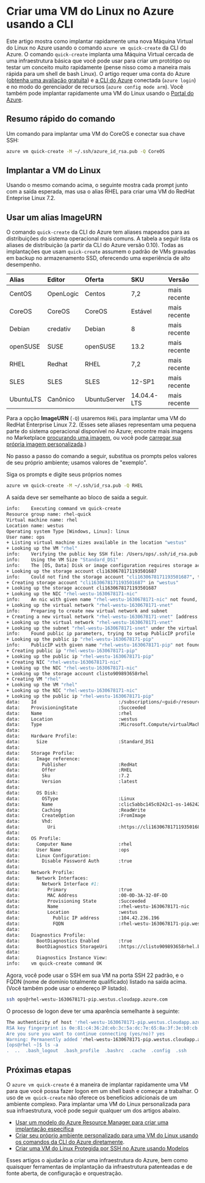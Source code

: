 <properties
   pageTitle="Criar uma VM do Linux no Azure usando a CLI| Microsoft Azure"
   description="Criar uma VM do Linux no Azure usando a CLI."
   services="virtual-machines-linux"
   documentationCenter=""
   authors="vlivech"
   manager="timlt"
   editor=""/>

<tags
   ms.service="virtual-machines-linux"
   ms.devlang="NA"
   ms.topic="hero-article"
   ms.tgt_pltfrm="vm-linux"
   ms.workload="infrastructure"
   ms.date="05/03/2016"
   ms.author="v-livech"/>


# Criar uma VM do Linux no Azure usando a CLI

Este artigo mostra como implantar rapidamente uma nova Máquina Virtual do Linux no Azure usando o comando `azure vm quick-create` da CLI do Azure. O comando `quick-create` implanta uma Máquina Virtual cercada de uma infraestrutura básica que você pode usar para criar um protótipo ou testar um conceito muito rapidamente (pense nisso como a maneira mais rápida para um shell de bash Linux). O artigo requer uma conta do Azure ([obtenha uma avaliação gratuita](https://azure.microsoft.com/pricing/free-trial/)) e [a CLI do Azure](../xplat-cli-install.md) conectada (`azure login`) e no modo do gerenciador de recursos (`azure config mode arm`). Você também pode implantar rapidamente uma VM do Linux usando o [Portal do Azure](virtual-machines-linux-quick-create-portal.md).

## Resumo rápido do comando

Um comando para implantar uma VM do CoreOS e conectar sua chave SSH:

```bash
azure vm quick-create -M ~/.ssh/azure_id_rsa.pub -Q CoreOS
```

## Implantar a VM do Linux

Usando o mesmo comando acima, o seguinte mostra cada prompt junto com a saída esperada, mas usa o alias RHEL para criar uma VM do RedHat Enteprise Linux 7.2.

## Usar um alias ImageURN

O comando `quick-create` da CLI do Azure tem aliases mapeados para as distribuições do sistema operacional mais comuns. A tabela a seguir lista os aliases de distribuição (a partir da CLI do Azure versão 0.10). Todas as implantações que usam `quick-create` assumem o padrão de VMs gravadas em backup no armazenamento SSD, oferecendo uma experiência de alto desempenho.

| Alias | Editor | Oferta | SKU | Versão |
|:----------|:----------|:-------------|:------------|:--------|
| CentOS | OpenLogic | Centos | 7,2 | mais recente |
| CoreOS | CoreOS | CoreOS | Estável | mais recente |
| Debian | credativ | Debian | 8 | mais recente |
| openSUSE | SUSE | openSUSE | 13\.2 | mais recente |
| RHEL | Redhat | RHEL | 7,2 | mais recente |
| SLES | SLES | SLES | 12-SP1 | mais recente |
| UbuntuLTS | Canônico | UbuntuServer | 14\.04.4-LTS | mais recente |



Para a opção **ImageURN** (`-Q`) usaremos `RHEL` para implantar uma VM do RedHat Enterprise Linux 7.2. (Esses sete aliases representam uma pequena parte do sistema operacional disponível no Azure; encontre mais imagens no Marketplace [procurando uma imagem](virtual-machines-linux-cli-ps-findimage.md), ou você pode [carregar sua própria imagem personalizada](virtual-machines-linux-create-upload-generic.md).)

No passo a passo do comando a seguir, substitua os prompts pelos valores de seu próprio ambiente; usamos valores de "exemplo".

Siga os prompts e digite seus próprios nomes

```bash
azure vm quick-create -M ~/.ssh/id_rsa.pub -Q RHEL
```

A saída deve ser semelhante ao bloco de saída a seguir.

```bash
info:    Executing command vm quick-create
Resource group name: rhel-quick
Virtual machine name: rhel
Location name: westus
Operating system Type [Windows, Linux]: linux
User name: ops
+ Listing virtual machine sizes available in the location "westus"
+ Looking up the VM "rhel"
info:    Verifying the public key SSH file: /Users/ops/.ssh/id_rsa.pub
info:    Using the VM Size "Standard_DS1"
info:    The [OS, Data] Disk or image configuration requires storage account
+ Looking up the storage account cli1630678171193501687
info:    Could not find the storage account "cli1630678171193501687", trying to create new one
+ Creating storage account "cli1630678171193501687" in "westus"
+ Looking up the storage account cli1630678171193501687
+ Looking up the NIC "rhel-westu-1630678171-nic"
info:    An nic with given name "rhel-westu-1630678171-nic" not found, creating a new one
+ Looking up the virtual network "rhel-westu-1630678171-vnet"
info:    Preparing to create new virtual network and subnet
+ Creating a new virtual network "rhel-westu-1630678171-vnet" [address prefix: "10.0.0.0/16"] with subnet "rhel-westu-1630678171-snet" [address prefix: "10.0.1.0/24"]
+ Looking up the virtual network "rhel-westu-1630678171-vnet"
+ Looking up the subnet "rhel-westu-1630678171-snet" under the virtual network "rhel-westu-1630678171-vnet"
info:    Found public ip parameters, trying to setup PublicIP profile
+ Looking up the public ip "rhel-westu-1630678171-pip"
info:    PublicIP with given name "rhel-westu-1630678171-pip" not found, creating a new one
+ Creating public ip "rhel-westu-1630678171-pip"
+ Looking up the public ip "rhel-westu-1630678171-pip"
+ Creating NIC "rhel-westu-1630678171-nic"
+ Looking up the NIC "rhel-westu-1630678171-nic"
+ Looking up the storage account clisto909893658rhel
+ Creating VM "rhel"
+ Looking up the VM "rhel"
+ Looking up the NIC "rhel-westu-1630678171-nic"
+ Looking up the public ip "rhel-westu-1630678171-pip"
data:    Id                              :/subscriptions/<guid>/resourceGroups/rhel-quick/providers/Microsoft.Compute/virtualMachines/rhel
data:    ProvisioningState               :Succeeded
data:    Name                            :rhel
data:    Location                        :westus
data:    Type                            :Microsoft.Compute/virtualMachines
data:
data:    Hardware Profile:
data:      Size                          :Standard_DS1
data:
data:    Storage Profile:
data:      Image reference:
data:        Publisher                   :RedHat
data:        Offer                       :RHEL
data:        Sku                         :7.2
data:        Version                     :latest
data:
data:      OS Disk:
data:        OSType                      :Linux
data:        Name                        :clic5abbc145c0242c1-os-1462425492101
data:        Caching                     :ReadWrite
data:        CreateOption                :FromImage
data:        Vhd:
data:          Uri                       :https://cli1630678171193501687.blob.core.windows.net/vhds/clic5abbc145c0242c1-os-1462425492101.vhd
data:
data:    OS Profile:
data:      Computer Name                 :rhel
data:      User Name                     :ops
data:      Linux Configuration:
data:        Disable Password Auth       :true
data:
data:    Network Profile:
data:      Network Interfaces:
data:        Network Interface #1:
data:          Primary                   :true
data:          MAC Address               :00-0D-3A-32-0F-DD
data:          Provisioning State        :Succeeded
data:          Name                      :rhel-westu-1630678171-nic
data:          Location                  :westus
data:            Public IP address       :104.42.236.196
data:            FQDN                    :rhel-westu-1630678171-pip.westus.cloudapp.azure.com
data:
data:    Diagnostics Profile:
data:      BootDiagnostics Enabled       :true
data:      BootDiagnostics StorageUri    :https://clisto909893658rhel.blob.core.windows.net/
data:
data:      Diagnostics Instance View:
info:    vm quick-create command OK
```

Agora, você pode usar o SSH em sua VM na porta SSH 22 padrão, e o FQDN (nome de domínio totalmente qualificado) listado na saída acima. (Você também pode usar o endereço IP listado).

```bash
ssh ops@rhel-westu-1630678171-pip.westus.cloudapp.azure.com
```
O processo de logon deve ter uma aparência semelhante à seguinte:

```bash
The authenticity of host 'rhel-westu-1630678171-pip.westus.cloudapp.azure.com (104.42.236.196)' can't be established.
RSA key fingerprint is 0e:81:c4:36:2d:eb:3c:5a:dc:7e:65:8a:3f:3e:b0:cb.
Are you sure you want to continue connecting (yes/no)? yes
Warning: Permanently added 'rhel-westu-1630678171-pip.westus.cloudapp.azure.com,104.42.236.196' (RSA) to the list of known hosts.
[ops@rhel ~]$ ls -a
.  ..  .bash_logout  .bash_profile  .bashrc  .cache  .config  .ssh
```

## Próximas etapas

O `azure vm quick-create` é a maneira de implantar rapidamente uma VM para que você possa fazer logon em um shell bash e começar a trabalhar. O uso de `vm quick-create` não oferece os benefícios adicionais de um ambiente complexo. Para implantar uma VM do Linux personalizada para sua infraestrutura, você pode seguir qualquer um dos artigos abaixo.

- [Usar um modelo do Azure Resource Manager para criar uma implantação específica](virtual-machines-linux-cli-deploy-templates.md)
- [Criar seu próprio ambiente personalizado para uma VM do Linux usando os comandos da CLI do Azure diretamente](virtual-machines-linux-create-cli-complete.md).
- [Criar uma VM do Linux Protegida por SSH no Azure usando Modelos](virtual-machines-linux-create-ssh-secured-vm-from-template.md)

Esses artigos o ajudarão a criar uma infraestrutura do Azure, bem como quaisquer ferramentas de implantação da infraestrutura patenteadas e de fonte aberta, de configuração e orquestração.

<!---HONumber=AcomDC_0518_2016-->